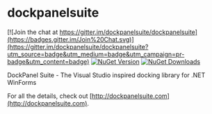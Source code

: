 dockpanelsuite
==============

[![Join the chat at https://gitter.im/dockpanelsuite/dockpanelsuite](https://badges.gitter.im/Join%20Chat.svg)](https://gitter.im/dockpanelsuite/dockpanelsuite?utm_source=badge&utm_medium=badge&utm_campaign=pr-badge&utm_content=badge)
[![NuGet Version](https://img.shields.io/nuget/v/DockPanelSuite.svg?style=flat)](https://www.nuget.org/packages/DockPanelSuite/)
[![NuGet Downloads](https://img.shields.io/nuget/dt/DockPanelSuite.svg?style=flat)](https://www.nuget.org/packages/DockPanelSuite/)

DockPanel Suite - The Visual Studio inspired docking library for .NET WinForms

For all the details, check out [http://dockpanelsuite.com](http://dockpanelsuite.com).
